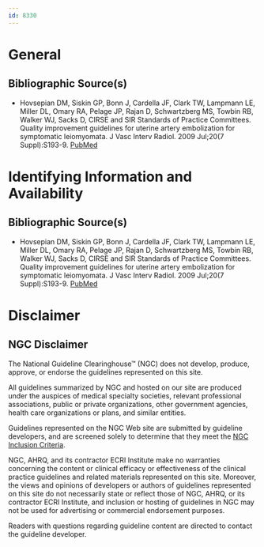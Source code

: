 ```yaml
---
id: 8330
---
```


# General

## Bibliographic Source(s)

- Hovsepian DM, Siskin GP, Bonn J, Cardella JF, Clark TW, Lampmann LE, Miller DL, Omary RA, Pelage JP, Rajan D, Schwartzberg MS, Towbin RB, Walker WJ, Sacks D, CIRSE and SIR Standards of Practice Committees. Quality improvement guidelines for uterine artery embolization for symptomatic leiomyomata. J Vasc Interv Radiol. 2009 Jul;20(7 Suppl):S193-9. [ PubMed ](http://www.ncbi.nlm.nih.gov/entrez/query.fcgi?cmd=Retrieve&db=pubmed&dopt=Abstract&list_uids=19559999)

# Identifying Information and Availability

## Bibliographic Source(s)

- Hovsepian DM, Siskin GP, Bonn J, Cardella JF, Clark TW, Lampmann LE, Miller DL, Omary RA, Pelage JP, Rajan D, Schwartzberg MS, Towbin RB, Walker WJ, Sacks D, CIRSE and SIR Standards of Practice Committees. Quality improvement guidelines for uterine artery embolization for symptomatic leiomyomata. J Vasc Interv Radiol. 2009 Jul;20(7 Suppl):S193-9. [ PubMed ](http://www.ncbi.nlm.nih.gov/entrez/query.fcgi?cmd=Retrieve&db=pubmed&dopt=Abstract&list_uids=19559999)

# Disclaimer

## NGC Disclaimer

The National Guideline Clearinghouse™ (NGC) does not develop, produce, approve, or endorse the guidelines represented on this site.

All guidelines summarized by NGC and hosted on our site are produced under the auspices of medical specialty societies, relevant professional associations, public or private organizations, other government agencies, health care organizations or plans, and similar entities.

Guidelines represented on the NGC Web site are submitted by guideline developers, and are screened solely to determine that they meet the [NGC Inclusion Criteria](/help-and-about/summaries/inclusion-criteria).

NGC, AHRQ, and its contractor ECRI Institute make no warranties concerning the content or clinical efficacy or effectiveness of the clinical practice guidelines and related materials represented on this site. Moreover, the views and opinions of developers or authors of guidelines represented on this site do not necessarily state or reflect those of NGC, AHRQ, or its contractor ECRI Institute, and inclusion or hosting of guidelines in NGC may not be used for advertising or commercial endorsement purposes.

Readers with questions regarding guideline content are directed to contact the guideline developer.

